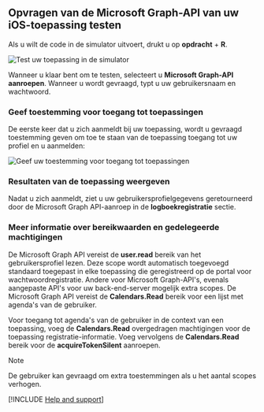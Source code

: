 
## <a name="test-querying-the-microsoft-graph-api-from-your-ios-application"></a>Opvragen van de Microsoft Graph-API van uw iOS-toepassing testen

Als u wilt de code in de simulator uitvoert, drukt u op **opdracht** + **R**.

![Test uw toepassing in de simulator](media/active-directory-develop-guidedsetup-ios-test/iostestscreenshot.png)

Wanneer u klaar bent om te testen, selecteert u **Microsoft Graph-API aanroepen**. Wanneer u wordt gevraagd, typt u uw gebruikersnaam en wachtwoord.

### <a name="provide-consent-for-application-access"></a>Geef toestemming voor toegang tot toepassingen
De eerste keer dat u zich aanmeldt bij uw toepassing, wordt u gevraagd toestemming geven om toe te staan van de toepassing toegang tot uw profiel en u aanmelden:

![Geef uw toestemming voor toegang tot toepassingen](media/active-directory-develop-guidedsetup-ios-test/iosconsentscreen.png)

### <a name="view-application-results"></a>Resultaten van de toepassing weergeven
Nadat u zich aanmeldt, ziet u uw gebruikersprofielgegevens geretourneerd door de Microsoft Graph API-aanroep in de **logboekregistratie** sectie. 

<!--start-collapse-->
### <a name="more-information-about-scopes-and-delegated-permissions"></a>Meer informatie over bereikwaarden en gedelegeerde machtigingen

De Microsoft Graph API vereist de **user.read** bereik van het gebruikersprofiel lezen. Deze scope wordt automatisch toegevoegd standaard toegepast in elke toepassing die geregistreerd op de portal voor wachtwoordregistratie. Andere voor Microsoft Graph-API's, evenals aangepaste API's voor uw back-end-server mogelijk extra scopes. De Microsoft Graph API vereist de **Calendars.Read** bereik voor een lijst met agenda's van de gebruiker.

Voor toegang tot agenda's van de gebruiker in de context van een toepassing, voeg de **Calendars.Read** overgedragen machtigingen voor de toepassing registratie-informatie. Voeg vervolgens de **Calendars.Read** bereik voor de **acquireTokenSilent** aanroepen. 

>[!NOTE]
>De gebruiker kan gevraagd om extra toestemmingen als u het aantal scopes verhogen.

<!--end-collapse-->

[!INCLUDE  [Help and support](./active-directory-develop-help-support-include.md)]
